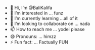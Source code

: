 - 👋 Hi, I’m @BaliKalifa
- 👀 I’m interested in ... funz
- 🌱 I’m currently learning ...all of it
- 💞️ I’m looking to collaborate on ... nada
- 📫 How to reach me ... yodel please
- 😄 Pronouns: ... himzz
- ⚡ Fun fact: ... Factually FUN

<!---
BaliKalifa/BaliKalifa is a ✨ special ✨ repository because its `README.md` (this file) appears on your GitHub profile.
You can click the Preview link to take a look at your changes.
--->
